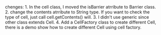 chenges:
		1. In the cell class, I moved the isBarrier atrribute to Barrier class.
		2. change the contents atrribute to String type. If you want to check the 	 type of cell, just call cell.getContents() will.
		3. I didn't use generic since other class extends Cell.
		4. Add a CellFactory class to create different Cell, there is a demo show 	 how to create different Cell using cell factory.